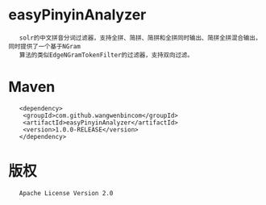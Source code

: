 # easyPinyinAnalyzer
       solr的中文拼音分词过滤器，支持全拼、简拼、简拼和全拼同时输出、简拼全拼混合输出，同时提供了一个基于NGram
       算法的类似EdgeNGramTokenFilter的过滤器，支持双向过滤。
# Maven
       <dependency>
        <groupId>com.github.wangwenbincom</groupId>
        <artifactId>easyPinyinAnalyzer</artifactId>
        <version>1.0.0-RELEASE</version>
       </dependency>
# 版权
       Apache License Version 2.0
